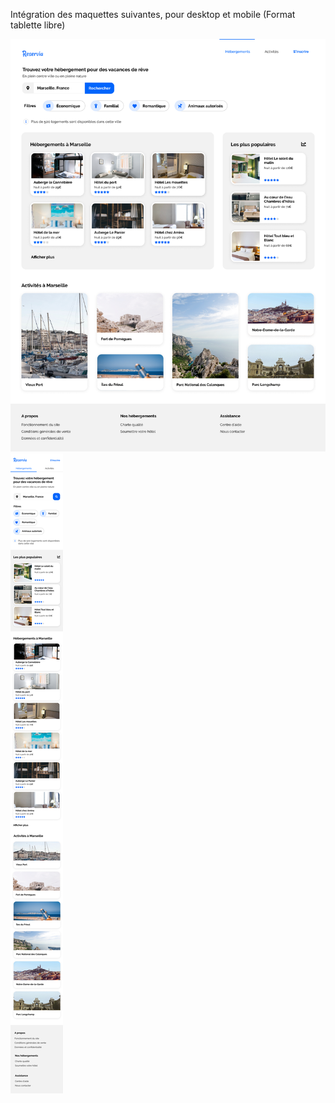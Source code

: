 Intégration des maquettes suivantes, pour desktop et mobile (Format tablette libre)

<img src="Assets/images/maquettes/desktop.png">

<img src="Assets/images/maquettes/iphone8.png">
